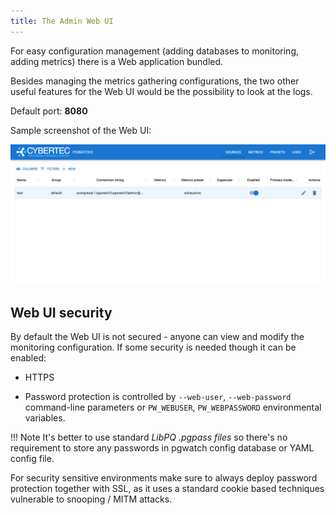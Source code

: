 ```yaml
---
title: The Admin Web UI
---
```


For easy configuration management (adding databases to monitoring, adding
metrics) there is a Web application bundled.

Besides managing the metrics gathering configurations, the two other
useful features for the Web UI would be the possibility to look at the
logs.

Default port: **8080**

Sample screenshot of the Web UI:

[![A sample screenshot of the pgwatch admin Web UI](../gallery/webui_sources_grid.png)](../gallery/webui_sources_grid.png)

## Web UI security

By default the Web UI is not secured - anyone can view and modify the
monitoring configuration. If some security is needed though it can be
enabled:

-   HTTPS

-   Password protection is controlled by `--web-user`, `--web-password` command-line parameters or
    `PW_WEBUSER`, `PW_WEBPASSWORD` environmental variables.

!!! Note
    It's better to use standard *LibPQ .pgpass files* so
    there's no requirement to store any passwords in pgwatch config
    database or YAML config file.

For security sensitive environments make sure to always deploy password
protection together with SSL, as it uses a standard cookie based
techniques vulnerable to snooping / MITM attacks.
